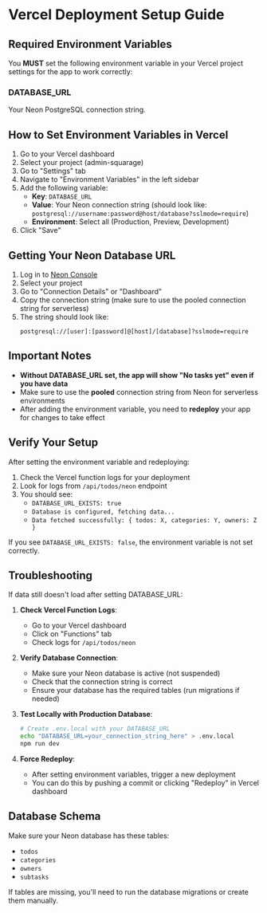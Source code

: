 # Vercel Deployment Setup Guide

## Required Environment Variables

You **MUST** set the following environment variable in your Vercel project settings for the app to work correctly:

### DATABASE_URL
Your Neon PostgreSQL connection string.

## How to Set Environment Variables in Vercel

1. Go to your Vercel dashboard
2. Select your project (admin-squarage)
3. Go to "Settings" tab
4. Navigate to "Environment Variables" in the left sidebar
5. Add the following variable:
   - **Key**: `DATABASE_URL`
   - **Value**: Your Neon connection string (should look like: `postgresql://username:password@host/database?sslmode=require`)
   - **Environment**: Select all (Production, Preview, Development)
6. Click "Save"

## Getting Your Neon Database URL

1. Log in to [Neon Console](https://console.neon.tech)
2. Select your project
3. Go to "Connection Details" or "Dashboard"
4. Copy the connection string (make sure to use the pooled connection string for serverless)
5. The string should look like:
   ```
   postgresql://[user]:[password]@[host]/[database]?sslmode=require
   ```

## Important Notes

- **Without DATABASE_URL set, the app will show "No tasks yet" even if you have data**
- Make sure to use the **pooled** connection string from Neon for serverless environments
- After adding the environment variable, you need to **redeploy** your app for changes to take effect

## Verify Your Setup

After setting the environment variable and redeploying:

1. Check the Vercel function logs for your deployment
2. Look for logs from `/api/todos/neon` endpoint
3. You should see:
   - `DATABASE_URL_EXISTS: true`
   - `Database is configured, fetching data...`
   - `Data fetched successfully: { todos: X, categories: Y, owners: Z }`

If you see `DATABASE_URL_EXISTS: false`, the environment variable is not set correctly.

## Troubleshooting

If data still doesn't load after setting DATABASE_URL:

1. **Check Vercel Function Logs**: 
   - Go to your Vercel dashboard
   - Click on "Functions" tab
   - Check logs for `/api/todos/neon`

2. **Verify Database Connection**:
   - Make sure your Neon database is active (not suspended)
   - Check that the connection string is correct
   - Ensure your database has the required tables (run migrations if needed)

3. **Test Locally with Production Database**:
   ```bash
   # Create .env.local with your DATABASE_URL
   echo "DATABASE_URL=your_connection_string_here" > .env.local
   npm run dev
   ```

4. **Force Redeploy**:
   - After setting environment variables, trigger a new deployment
   - You can do this by pushing a commit or clicking "Redeploy" in Vercel dashboard

## Database Schema

Make sure your Neon database has these tables:
- `todos`
- `categories`
- `owners`
- `subtasks`

If tables are missing, you'll need to run the database migrations or create them manually.